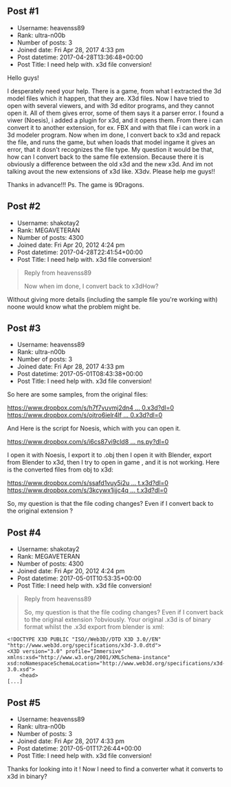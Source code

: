 ## Post #1
- Username: heavenss89
- Rank: ultra-n00b
- Number of posts: 3
- Joined date: Fri Apr 28, 2017 4:33 pm
- Post datetime: 2017-04-28T13:36:48+00:00
- Post Title: I need help with. x3d file conversion!

Hello guys! 

I desperately need your help. There is a game,  from what I extracted the 3d model files which it happen, that they are. X3d files.  Now I have tried to open with several viewers, and with 3d editor programs, and they cannot open it. All of them gives error, some of them says it a parser error. I found a viwer (Noesis), i added a plugin for x3d, and it opens them. From there i can convert it to another extension, for ex. FBX and with that file i can work in a 3d modeler program. Now when im done,  I convert back to x3d and repack the file, and runs the game, but when loads that model ingame it gives an error, that it dosn't recognizes the file type. My question it would be that, how can I convert back to the same file extension. Because there it is obviously a difference between the old x3d and the new x3d. And im not talking avout the new extensions of x3d like. X3dv.  Please help me guys!!     

Thanks in advance!!!
Ps. The game is 9Dragons.
## Post #2
- Username: shakotay2
- Rank: MEGAVETERAN
- Number of posts: 4300
- Joined date: Fri Apr 20, 2012 4:24 pm
- Post datetime: 2017-04-28T22:41:54+00:00
- Post Title: I need help with. x3d file conversion!

> Reply from heavenss89
>
> Now when im done,  I convert back to x3dHow?

Without giving more details (including the sample file you're working with) noone would know what the problem might be.
## Post #3
- Username: heavenss89
- Rank: ultra-n00b
- Number of posts: 3
- Joined date: Fri Apr 28, 2017 4:33 pm
- Post datetime: 2017-05-01T08:43:38+00:00
- Post Title: I need help with. x3d file conversion!

So here are some samples, from the original files:

[https://www.dropbox.com/s/h7f7vuvmj2dn4 ... 0.x3d?dl=0](https://www.dropbox.com/s/h7f7vuvmj2dn428/z_mask_m_40.x3d?dl=0)
[https://www.dropbox.com/s/ojtro6ielr4lf ... 0.x3d?dl=0](https://www.dropbox.com/s/ojtro6ielr4lf9q/z_mask_w_20.x3d?dl=0)

And Here is the script for Noesis, which with you can open it.

[https://www.dropbox.com/s/i6cs87vi9cld8 ... ns.py?dl=0](https://www.dropbox.com/s/i6cs87vi9cld85k/9dragons.py?dl=0)

I open it with Noesis, I export it to .obj then I open it with Blender, export from Blender to x3d, then I try to open in game , and it is not working.
Here is the converted files from obj to x3d:

[https://www.dropbox.com/s/ssafd1vuy5i2u ... t.x3d?dl=0](https://www.dropbox.com/s/ssafd1vuy5i2u9w/z_mask_m_20out.x3d?dl=0)
[https://www.dropbox.com/s/3kcywx1ijjc4q ... t.x3d?dl=0](https://www.dropbox.com/s/3kcywx1ijjc4qlc/z_mask_m_40out.x3d?dl=0)

So, my question is that the file coding changes? Even if I convert back to the original extension ?
## Post #4
- Username: shakotay2
- Rank: MEGAVETERAN
- Number of posts: 4300
- Joined date: Fri Apr 20, 2012 4:24 pm
- Post datetime: 2017-05-01T10:53:35+00:00
- Post Title: I need help with. x3d file conversion!

> Reply from heavenss89
>
> So, my question is that the file coding changes? Even if I convert back to the original extension ?obviously. Your original .x3d is of binary format whilst the .x3d export from blender is xml:

```
<!DOCTYPE X3D PUBLIC "ISO//Web3D//DTD X3D 3.0//EN" "http://www.web3d.org/specifications/x3d-3.0.dtd">
<X3D version="3.0" profile="Immersive" xmlns:xsd="http://www.w3.org/2001/XMLSchema-instance" xsd:noNamespaceSchemaLocation="http://www.web3d.org/specifications/x3d-3.0.xsd">
	<head>
[...]
```
## Post #5
- Username: heavenss89
- Rank: ultra-n00b
- Number of posts: 3
- Joined date: Fri Apr 28, 2017 4:33 pm
- Post datetime: 2017-05-01T17:26:44+00:00
- Post Title: I need help with. x3d file conversion!

Thanks for looking into it ! Now I need to find a converter what  it converts to x3d in binary?
